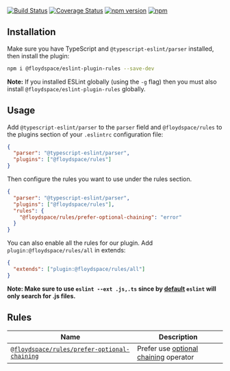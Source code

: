 [![Build Status](https://travis-ci.org/floydspace/eslint-plugin-rules.svg?branch=master)](https://travis-ci.org/floydspace/eslint-plugin-rules)
[![Coverage Status](https://coveralls.io/repos/github/floydspace/eslint-plugin-rules/badge.svg?branch=master)](https://coveralls.io/github/floydspace/eslint-plugin-rules?branch=master)
[![npm version](https://badge.fury.io/js/%40floydspace%2Feslint-plugin-rules.svg)](https://badge.fury.io/js/%40floydspace%2Feslint-plugin-rules)
[![npm](https://img.shields.io/npm/dt/@floydspace/eslint-plugin-rules)](https://www.npmjs.com/package/@floydspace/eslint-plugin-rules)

## Installation

Make sure you have TypeScript and `@typescript-eslint/parser` installed, then install the plugin:

```sh
npm i @floydspace/eslint-plugin-rules --save-dev
```

**Note:** If you installed ESLint globally (using the `-g` flag) then you must also install `@floydspace/eslint-plugin-rules` globally.

## Usage

Add `@typescript-eslint/parser` to the `parser` field and `@floydspace/rules` to the plugins section of your `.eslintrc` configuration file:

```json
{
  "parser": "@typescript-eslint/parser",
  "plugins": ["@floydspace/rules"]
}
```

Then configure the rules you want to use under the rules section.

```json
{
  "parser": "@typescript-eslint/parser",
  "plugins": ["@floydspace/rules"],
  "rules": {
    "@floydspace/rules/prefer-optional-chaining": "error"
  }
}
```

You can also enable all the rules for our plugin. Add `plugin:@floydspace/rules/all` in extends:

```json
{
  "extends": ["plugin:@floydspace/rules/all"]
}
```

**Note: Make sure to use `eslint --ext .js,.ts` since by [default](https://eslint.org/docs/user-guide/command-line-interface#--ext) `eslint` will only search for .js files.**

## Rules

| Name                                         | Description                                                       |
| -------------------------------------------- | ----------------------------------------------------------------- |
| [`@floydspace/rules/prefer-optional-chaining`](https://github.com/floydspace/eslint-plugin-rules/blob/master/docs/prefer-optional-chaining.md) | Prefer use [optional chaining](https://www.typescriptlang.org/docs/handbook/release-notes/typescript-3-7.html#optional-chaining) operator

